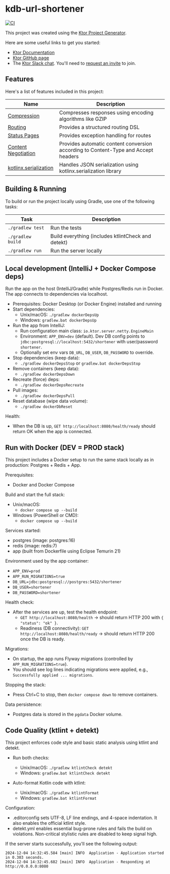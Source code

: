 # kdb-url-shortener

[![CI](https://github.com/kotlin-br/kdb-url-shortener/actions/workflows/ci.yml/badge.svg)](https://github.com/kotlin-br/kdb-url-shortener/actions/workflows/ci.yml)

This project was created using the [Ktor Project Generator](https://start.ktor.io).

Here are some useful links to get you started:

- [Ktor Documentation](https://ktor.io/docs/home.html)
- [Ktor GitHub page](https://github.com/ktorio/ktor)
- The [Ktor Slack chat](https://app.slack.com/client/T09229ZC6/C0A974TJ9). You'll need
  to [request an invite](https://surveys.jetbrains.com/s3/kotlin-slack-sign-up) to join.

## Features

Here's a list of features included in this project:

| Name                                                                   | Description                                                                        |
|------------------------------------------------------------------------|------------------------------------------------------------------------------------|
| [Compression](https://start.ktor.io/p/compression)                     | Compresses responses using encoding algorithms like GZIP                           |
| [Routing](https://start.ktor.io/p/routing)                             | Provides a structured routing DSL                                                  |
| [Status Pages](https://start.ktor.io/p/status-pages)                   | Provides exception handling for routes                                             |
| [Content Negotiation](https://start.ktor.io/p/content-negotiation)     | Provides automatic content conversion according to Content-Type and Accept headers |
| [kotlinx.serialization](https://start.ktor.io/p/kotlinx-serialization) | Handles JSON serialization using kotlinx.serialization library                     |

## Building & Running

To build or run the project locally using Gradle, use one of the following tasks:

| Task                     | Description                                            |
|--------------------------|--------------------------------------------------------|
| `./gradlew test`         | Run the tests                                          |
| `./gradlew build`        | Build everything (includes ktlintCheck and detekt)     |
| `./gradlew run`          | Run the server locally                                 |

## Local development (IntelliJ + Docker Compose deps)

Run the app on the host (IntelliJ/Gradle) while Postgres/Redis run in Docker. The app connects to dependencies via localhost.

- Prerequisites: Docker Desktop (or Docker Engine) installed and running
- Start dependencies:
  - Unix/macOS: `./gradlew dockerDepsUp`
  - Windows: `gradlew.bat dockerDepsUp`
- Run the app from IntelliJ:
  - Run configuration main class: `io.ktor.server.netty.EngineMain`
  - Environment: `APP_ENV=dev` (default). Dev DB config points to `jdbc:postgresql://localhost:5432/shortener` with user/password `shortener`.
  - Optionally set env vars `DB_URL`, `DB_USER`, `DB_PASSWORD` to override.
- Stop dependencies (keep data):
  - `./gradlew dockerDepsStop` or `gradlew.bat dockerDepsStop`
- Remove containers (keep data):
  - `./gradlew dockerDepsDown`
- Recreate (force) deps:
  - `./gradlew dockerDepsRecreate`
- Pull images:
  - `./gradlew dockerDepsPull`
- Reset database (wipe data volume):
  - `./gradlew dockerDbReset`

Health:
- When the DB is up, `GET http://localhost:8080/health/ready` should return OK when the app is connected.

## Run with Docker (DEV = PROD stack)

This project includes a Docker setup to run the same stack locally as in production: Postgres + Redis + App.

Prerequisites:
- Docker and Docker Compose

Build and start the full stack:

- Unix/macOS:
  - `docker compose up --build`
- Windows (PowerShell or CMD):
  - `docker compose up --build`

Services started:
- postgres (image: postgres:16)
- redis (image: redis:7)
- app (built from Dockerfile using Eclipse Temurin 21)

Environment used by the app container:
- `APP_ENV=prod`
- `APP_RUN_MIGRATIONS=true`
- `DB_URL=jdbc:postgresql://postgres:5432/shortener`
- `DB_USER=shortener`
- `DB_PASSWORD=shortener`

Health check:
- After the services are up, test the health endpoint:
  - `GET http://localhost:8080/health` → should return HTTP 200 with `{ "status": "ok" }`.
  - Readiness (DB connectivity): `GET http://localhost:8080/health/ready` → should return HTTP 200 once the DB is ready.

Migrations:
- On startup, the app runs Flyway migrations (controlled by `APP_RUN_MIGRATIONS=true`).
- You should see log lines indicating migrations were applied, e.g., `Successfully applied ... migrations`.

Stopping the stack:
- Press Ctrl+C to stop, then `docker compose down` to remove containers.

Data persistence:
- Postgres data is stored in the `pgdata` Docker volume.

## Code Quality (ktlint + detekt)

This project enforces code style and basic static analysis using ktlint and detekt.

- Run both checks:
  - Unix/macOS: `./gradlew ktlintCheck detekt`
  - Windows: `gradlew.bat ktlintCheck detekt`

- Auto-format Kotlin code with ktlint:
  - Unix/macOS: `./gradlew ktlintFormat`
  - Windows: `gradlew.bat ktlintFormat`

Configuration:
- .editorconfig sets UTF-8, LF line endings, and 4-space indentation. It also enables the official ktlint style.
- detekt.yml enables essential bug-prone rules and fails the build on violations. Non-critical stylistic rules are disabled to keep signal high.

If the server starts successfully, you'll see the following output:

```
2024-12-04 14:32:45.584 [main] INFO  Application - Application started in 0.303 seconds.
2024-12-04 14:32:45.682 [main] INFO  Application - Responding at http://0.0.0.0:8080
```

